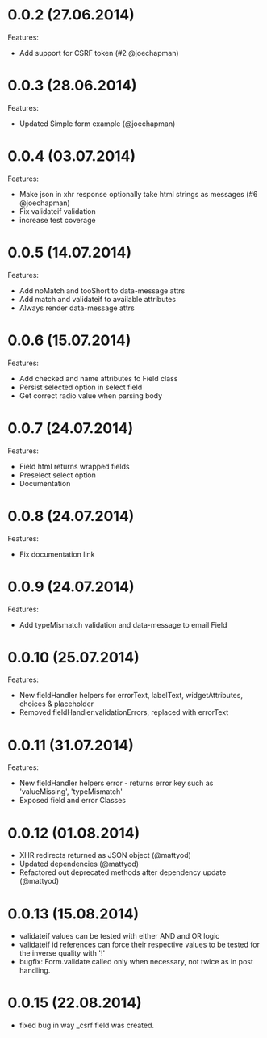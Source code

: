 0.0.2 (27.06.2014)
==================

Features:

- Add support for CSRF token (#2 @joechapman)

0.0.3 (28.06.2014)
==================

Features:

- Updated Simple form example (@joechapman)

0.0.4 (03.07.2014)
==================

Features:

- Make json in xhr response optionally take html strings as messages (#6 @joechapman)
- Fix validateif validation
- increase test coverage

0.0.5 (14.07.2014)
==================

Features:

- Add noMatch and tooShort to data-message attrs
- Add match and validateif to available attributes
- Always render data-message attrs

0.0.6 (15.07.2014)
==================

Features:

- Add checked and name attributes to Field class
- Persist selected option in select field
- Get correct radio value when parsing body

0.0.7 (24.07.2014)
==================

Features:

- Field html returns wrapped fields
- Preselect select option
- Documentation

0.0.8 (24.07.2014)
==================

Features:

- Fix documentation link

0.0.9 (24.07.2014)
==================

Features:

- Add typeMismatch validation and data-message to email Field

0.0.10 (25.07.2014)
==================

Features:

- New fieldHandler helpers for errorText, labelText, widgetAttributes, choices & placeholder
- Removed fieldHandler.validationErrors, replaced with errorText

0.0.11 (31.07.2014)
==================

Features:

- New fieldHandler helpers error - returns error key such as 'valueMissing', 'typeMismatch'
- Exposed field and error Classes

0.0.12 (01.08.2014)
==================

- XHR redirects returned as JSON object (@mattyod)
- Updated dependencies (@mattyod)
- Refactored out deprecated methods after dependency update (@mattyod)

0.0.13 (15.08.2014)
==================

- validateif values can be tested with either AND and OR logic
- validateif id references can force their respective values to be tested for the inverse quality with '!'
- bugfix: Form.validate called only when necessary, not twice as in post handling.

0.0.15 (22.08.2014)
==================

- fixed bug in way _csrf field was created.
